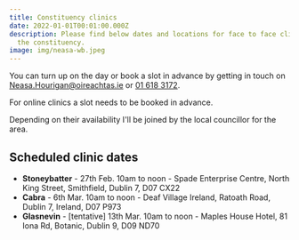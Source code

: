 ```yaml
---
title: Constituency clinics
date: 2022-01-01T00:01:00.000Z
description: Please find below dates and locations for face to face clinics in
  the constituency.
image: img/neasa-wb.jpeg
---
```

You can turn up on the day or book a slot in advance by getting in touch on [Neasa.Hourigan@oireachtas.ie](mailto:neasa.hourigan@oireachtas.ie?subject=Constituency%20clinic%20booking&body=Dear%20Neasa%2C%0D%0A%0D%0AI'd%20meet%20with%20you%20to%20discuss%20%3Cissue%3E.%0D%0A%0D%0AI'd%20like%20to%20attend%20the%20clinic%20on%20%3Cdate%3E%20at%20%3Ctime%3E%20in%20%3Clocation%3E) or [01 618 3172](tel:+35316183172).

For online clinics a slot needs to be booked in advance.

Depending on their availability I'll be joined by the local councillor for the area.

## Scheduled clinic dates

* **Stoneybatter** - 27th Feb. 10am to noon  - Spade Enterprise Centre, North King Street, Smithfield, Dublin 7, D07 CX22
* **Cabra** - 6th Mar. 10am to noon - Deaf Village Ireland, Ratoath Road, Dublin 7, Ireland, D07 P973
* **Glasnevin** - [tentative] 13th Mar. 10am to noon - Maples House Hotel, 81 Iona Rd, Botanic, Dublin 9, D09 ND70
